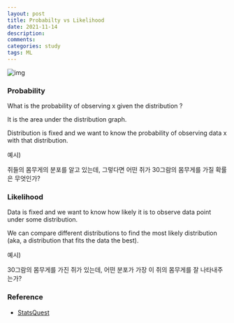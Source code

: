 ```yaml
---
layout: post
title: Probabilty vs Likelihood
date: 2021-11-14
description:
comments:  
categories: study 
tags: ML
---
```



![img](../../static/posts/1_F_34lcOq-XnaSx0dsHmqQw.png)


### Probability

What is the probability of observing x given the distribution ? 

It is the area under the distribution graph. 

Distribution is fixed and we want to know the probability of observing data x with that distribution. 

예시) 

쥐들의 몸무게의 분포를 알고 있는데, 그렇다면 어떤 쥐가 30그람의 몸무게를 가질 확률은 무엇인가? 

### Likelihood

Data is fixed and we want to know how likely it is to observe data point under some distribution. 

We can compare different distributions to find the most likely distribution (aka, a distribution that fits the data the best). 

예시)

30그람의 몸무게를 가진 쥐가 있는데, 어떤 분포가 가장 이 쥐의 몸무게를 잘 나타내주는가? 

### Reference

- [StatsQuest](https://www.youtube.com/watch?v=pYxNSUDSFH4)